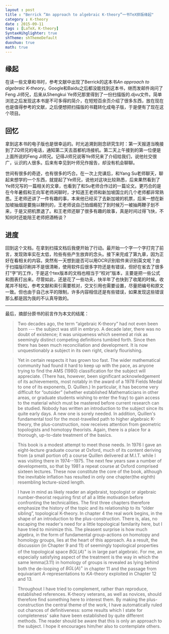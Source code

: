 ```yaml
---
layout : post
title : "Berrick “An approach to algebraic K-theory”一书TeX排版缘起"
category : K-theory
date : 2015-09-11
tags : [LaTeX，K-theory]
SyntaxHihglighter: true
shTheme: shThemeDefault 
duoshuo: true 
math: true
---
```


## 缘起

 在读一些文章和书时，参考文献中出现了Berrick的这本书*An approach to algebraic K-theory*。Google和Baidu之后都没能找到这本书，继而发邮件询问了Feng Ji师兄，后来从Shengkui Ye师兄那里得到了一份扫描版的.djvu文件。简单浏览之后发现这本书是不可多得的简介，在短短百余页介绍了很多东西，放在现在也是值得参考的文献，之后便想把扫描版的书籍转化成电子版，于是便有了现在这个项目。

## 回忆

拿到这本书的电子版也是很幸运的。时光追溯到刚念研究生时：第一天报道当晚接到了ZQ师兄的电话，通知第二天去首都机场接机。第二天上午接到的第一位便是上面所说的Feng Ji师兄。记得Ji师兄说等Ye师兄来了介绍给我们，说他社交很广，认识的人很多。后来有幸见到叶师兄作报告，却没有机会聊聊。

世间有很多的奇迹，也有很多的巧合。在一次上完课后，和Yang Su老师聊天，聊起来想学的一个东西，就提起了Ye师兄，说他对这块比较熟悉，后来果然看到了Ye师兄写的一篇相关的文章，也看到了和Su老师合作过的一篇论文。更巧合的是在今年暑假和王向军老师闲聊时，才知道王老师和新加坡国立的几个老师都非常熟悉。王老师还讲了一件有趣的事，本来他已经买了去新加坡的机票，后来一想在新加坡抽烟是要施以鞭刑的，王老师说自己怕烟瘾犯了到时候万一被抽两鞭子划不来，于是又把机票退了。和王老师还聊了很多有趣的故事，真是时间过得飞快，不知何时还能陪王老师把酒畅谈？

## 进度

回到这个文档，在拿到扫描文档后我便开始了行动。最开始一个字一个字打完了前言，发现效率实在太低，险些有些产生放弃的念头。接下来完成了第九章，因为正好在看相关的内容。突然有一天想到是否可以用OCR识别软件来识别英文呢？由于扫描版印刷并不是很清晰，使用软件后很多字符还是有错误，但好在省去了很多打“字”的工作，于是这个tex版本的文档也相当于“校对”版本，主要是把一些公式和图表打出来。尽管如此，还是花了一些功夫，快半年了也快到了收尾的时候。收尾并不轻松，参考文献和索引需要核对，交叉引用也需要设置，尽量把编号和原文一致。但也由于自己水平的限制，许多内容相信还是有些错误，如果发现这些错误那么都是因为我的不认真导致的。

----

最后，摘部分原书的前言作为本文的结尾：

> Two decades ago, the term “algebraic K-theory” had not even been born --- the subject was still in embryo. A decade later, there was no doubt of existence; it was uniqueness which seemed at risk as seemingly distinct competing definitions tumbled forth. Since then there has been much reconciliation and development. It is now unquestionably a subject in its own right, clearly flourishing.  

    
>  Yet in certain respects it has grown too fast. The wider mathematical community had found it hard to keep up with the pace, as anyone trying to find the AMS (1980) classification for the subject will appreciate. (There has, however, been significant acknowledgement of its achievements, most notably in the award of a 1978 Fields Medal to one of its exponents, D. Quillen.) In particular,  it has become very difficult for “outsider” (whether established Mathematicians in other areas, or graduate students wishing to enter the fray) to gain access to the material which must be mastered before current research can be studied. Nobody has written an introduction to the subject since its quite early days. A new one is sorely needed. In addition, Quillen's fundamental tool for the most-travelled path to higher algebraic K-theory, the plus-construction, now receives attention from geometric topologists and homotopy theorists. Again, there is a place for a thorough, up-to-date treatment of the basics. 

> This book is a modest attempt to meet those needs. In 1976 I gave an eight-lecture graduate course at Oxford, much of its content deriving from (a small portion of) a course Quillen delivered at M.I.T. while I was visiting there in 1974--1975. The next few years saw a number of developments, so that by 1981 a repeat course at Oxford comprised sixteen lectures. These now constitute the core of the book, although the inevitable inflation has resulted in only one chapter(the eighth) resembling lecture-sized length. 

> I have in mind as likely reader an algebraist, topologist or algebraic number-theorist requiring first of all a little motivation before confronting the technicalities. The first three chapters therefore emphasize the history of the topic and its relationship to its “older sibling”, topological K-theory. In chapter 4 the real work begins, in the shape of an introduction to the plus-construction. There is, alas, no escaping the reader's need for a little topological familarity here, but I have tried to minimize this. The pleasent surprise is how much algebra, in the form of fundamental group-actions on homotopy and homology groups, lies at the heart of this approach. As a result, the discussion (in Chapter 9 and 11) of seemingly topological properties of the topological space $BGL(A)^+$ is in large part algebraic. For me, an especially satisfying aspect of the treatment is the way in which the same lemma(3.11) in homology of groups is revealed as lying behind both the de-looping of $BGL(A)^+$ in chapter 11 and the passage from equivariant $A$-representations to $KA$-theory exploited in Chapter 12 and 13. 

> Throughout I have tried to complement, rather than reproduce, established references. K-theory veterans, as well as novices, should therefore find something here to interest them. By making the plus-construction the central theme of the work, I have automatically ruled out chances of definitiveness: some results which I state for completeness' sake have been established by quite different methods. The reader should be aware that this is only an approach to the subject. I hope it encourages him/her also to contemplate others. 
